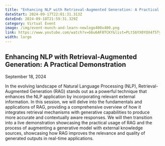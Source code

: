 ```yaml
---
title: "Enhancing NLP with Retrieval-Augmented Generation: A Practical Demonstration"
dateStart: 2024-09-17T22:01:31.313Z
dateEnd: 2024-09-18T21:59:31.329Z
category: Virtual Event
image: /img/event-munch-and-learn-newlogo400x400.png
link: https://www.youtube.com/watch?v=G6u6AF8TCKY&list=PLtS6YX0YOX4f5TyRI7jUdjm7D9H4laNlF
width: large
---
```

## Enhancing NLP with Retrieval-Augmented Generation: A Practical Demonstration

September 18, 2024

In the evolving landscape of Natural Language Processing (NLP), Retrieval-Augmented Generation (RAG) stands out as a powerful technique that enhances the NLP application by incorporating relevant external information. In this session, we will delve into the fundamentals and applications of RAG, providing a comprehensive overview of how it integrates retrieval mechanisms with generative capabilities to produce more accurate and contextually aware responses. We will then transition into a live demonstration showcasing the practical usage of RAG and the process of augmenting a generative model with external knowledge sources, showcasing how RAG improves the relevance and quality of generated outputs in real-time applications.
